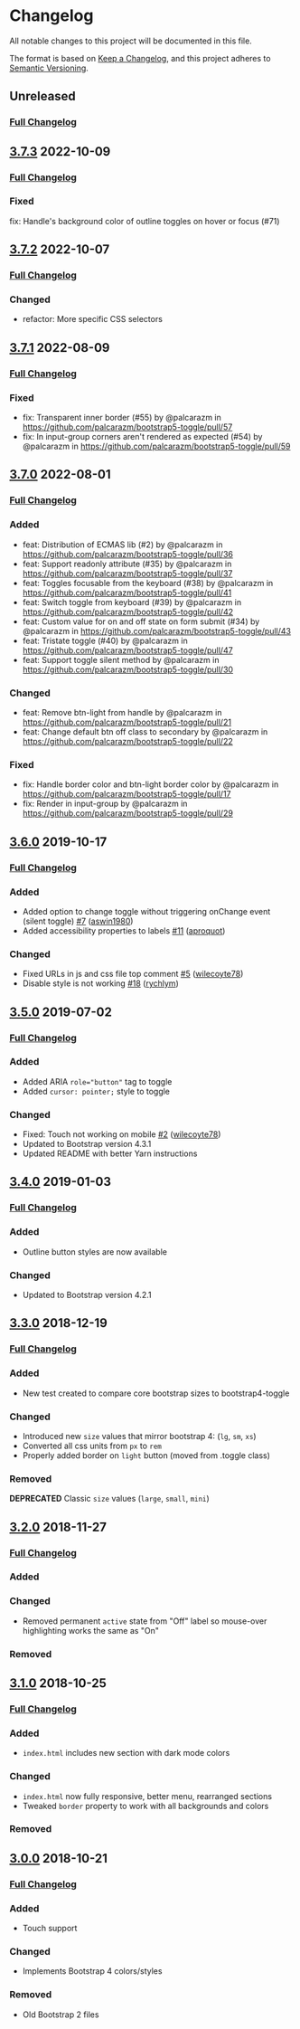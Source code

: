 # Changelog

All notable changes to this project will be documented in this file.

The format is based on [Keep a Changelog](https://keepachangelog.com/en/1.0.0/),
and this project adheres to [Semantic Versioning](https://semver.org/spec/v2.0.0.html).

## Unreleased

### [Full Changelog](https://github.com/palcarazm/bootstrap5-toggle/compare/v3.7.3...v3)

## [3.7.3](https://github.com/palcarazm/bootstrap5-toggle/tree/v3.7.3) 2022-10-09

### [Full Changelog](https://github.com/palcarazm/bootstrap5-toggle/compare/v3.7.2...v3.7.3)

### Fixed

fix: Handle's background color of outline toggles on hover or focus (#71)

## [3.7.2](https://github.com/palcarazm/bootstrap5-toggle/tree/v3.7.2) 2022-10-07

### [Full Changelog](https://github.com/palcarazm/bootstrap5-toggle/compare/v3.7.1...v3.7.2)

### Changed

- refactor: More specific CSS selectors

## [3.7.1](https://github.com/palcarazm/bootstrap5-toggle/tree/v3.7.1) 2022-08-09

### [Full Changelog](https://github.com/palcarazm/bootstrap5-toggle/compare/v3.7.0...v3.7.1)

### Fixed

- fix: Transparent inner border (#55) by @palcarazm in https://github.com/palcarazm/bootstrap5-toggle/pull/57
- fix: In input-group corners aren't rendered as expected (#54) by @palcarazm in https://github.com/palcarazm/bootstrap5-toggle/pull/59

## [3.7.0](https://github.com/palcarazm/bootstrap5-toggle/tree/v3.7.0) 2022-08-01

### [Full Changelog](https://github.com/palcarazm/bootstrap5-toggle/compare/v3.6.0...v3.7.0)

### Added

- feat: Distribution of ECMAS lib (#2) by @palcarazm in https://github.com/palcarazm/bootstrap5-toggle/pull/36
- feat: Support readonly attribute (#35) by @palcarazm in https://github.com/palcarazm/bootstrap5-toggle/pull/37
- feat: Toggles focusable from the keyboard (#38) by @palcarazm in https://github.com/palcarazm/bootstrap5-toggle/pull/41
- feat: Switch toggle from keyboard (#39) by @palcarazm in https://github.com/palcarazm/bootstrap5-toggle/pull/42
- feat: Custom value for on and off state on form submit (#34) by @palcarazm in https://github.com/palcarazm/bootstrap5-toggle/pull/43
- feat: Tristate toggle (#40) by @palcarazm in https://github.com/palcarazm/bootstrap5-toggle/pull/47
- feat: Support toggle silent method by @palcarazm in https://github.com/palcarazm/bootstrap5-toggle/pull/30

### Changed

- feat: Remove btn-light from handle by @palcarazm in https://github.com/palcarazm/bootstrap5-toggle/pull/21
- feat: Change default btn off class to secondary by @palcarazm in https://github.com/palcarazm/bootstrap5-toggle/pull/22

### Fixed

- fix: Handle border color and btn-light border color by @palcarazm in https://github.com/palcarazm/bootstrap5-toggle/pull/17
- fix: Render in input-group by @palcarazm in https://github.com/palcarazm/bootstrap5-toggle/pull/29

## [3.6.0](https://github.com/gitbrent/bootstrap4-toggle/tree/v3.6.0) 2019-10-17

### [Full Changelog](https://github.com/gitbrent/bootstrap4-toggle/compare/v3.5.0...v3.6.0)

### Added

- Added option to change toggle without triggering onChange event (silent toggle) [\#7](https://github.com/gitbrent/bootstrap4-toggle/issue/7) ([aswin1980](https://github.com/aswin1980))
- Added accessibility properties to labels [\#11](https://github.com/gitbrent/bootstrap4-toggle/issue/11) ([aproquot](https://github.com/aproquot))

### Changed

- Fixed URLs in js and css file top comment [\#5](https://github.com/gitbrent/bootstrap4-toggle/issue/5) ([wilecoyte78](https://github.com/wilecoyte78))
- Disable style is not working [\#18](https://github.com/gitbrent/bootstrap4-toggle/issue/18) ([rychlym](https://github.com/rychlym))

## [3.5.0](https://github.com/gitbrent/bootstrap4-toggle/tree/v3.5.0) 2019-07-02

### [Full Changelog](https://github.com/gitbrent/bootstrap4-toggle/compare/v3.4.0...v3.5.0)

### Added

- Added ARIA `role="button"` tag to toggle
- Added `cursor: pointer;` style to toggle

### Changed

- Fixed: Touch not working on mobile [\#2](https://github.com/gitbrent/bootstrap4-toggle/issue/2) ([wilecoyte78](https://github.com/wilecoyte78))
- Updated to Bootstrap version 4.3.1
- Updated README with better Yarn instructions

## [3.4.0](https://github.com/gitbrent/bootstrap4-toggle/tree/v3.4.0) 2019-01-03

### [Full Changelog](https://github.com/gitbrent/bootstrap4-toggle/compare/v3.3.0...v3.4.0)

### Added

- Outline button styles are now available

### Changed

- Updated to Bootstrap version 4.2.1

## [3.3.0](https://github.com/gitbrent/bootstrap4-toggle/tree/v3.3.0) 2018-12-19

### [Full Changelog](https://github.com/gitbrent/bootstrap4-toggle/compare/v3.2.0...v3.3.0)

### Added

- New test created to compare core bootstrap sizes to bootstrap4-toggle

### Changed

- Introduced new `size` values that mirror bootstrap 4: (`lg`, `sm`, `xs`)
- Converted all css units from `px` to `rem`
- Properly added border on `light` button (moved from .toggle class)

### Removed

**DEPRECATED** Classic `size` values (`large`, `small`, `mini`)

## [3.2.0](https://github.com/gitbrent/bootstrap4-toggle/tree/v3.2.0) 2018-11-27

### [Full Changelog](https://github.com/gitbrent/bootstrap4-toggle/compare/v3.1.0...v3.2.0)

### Added

### Changed

- Removed permanent `active` state from "Off" label so mouse-over highlighting works the same as "On"

### Removed

## [3.1.0](https://github.com/gitbrent/bootstrap4-toggle/tree/v3.1.0) 2018-10-25

### [Full Changelog](https://github.com/gitbrent/bootstrap4-toggle/compare/v3.0.0...v3.1.0)

### Added

- `index.html` includes new section with dark mode colors

### Changed

- `index.html` now fully responsive, better menu, rearranged sections
- Tweaked `border` property to work with all backgrounds and colors

### Removed

## [3.0.0](https://github.com/gitbrent/bootstrap4-toggle/tree/v3.0.0) 2018-10-21

### [Full Changelog](https://github.com/gitbrent/bootstrap4-toggle/compare/v2.2.2...v3.0.0)

### Added

- Touch support

### Changed

- Implements Bootstrap 4 colors/styles

### Removed

- Old Bootstrap 2 files
